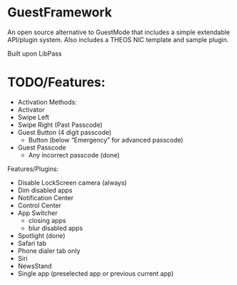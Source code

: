GuestFramework
==============

An open source alternative to GuestMode that includes a simple extendable API/plugin system.
Also includes a THEOS NIC template and sample plugin. 


Built upon LibPass

TODO/Features:
==============

- Activation Methods:
- Activator
- Swipe Left 
- Swipe Right (Past Passcode)
- Guest Button (4 digit passcode)
   - Button (below “Emergency” for advanced passcode)
- Guest Passcode
   - Any incorrect passcode (done)


Features/Plugins:
- Disable LockScreen camera (always)
- Dim disabled apps
- Notification Center
- Control Center
- App Switcher 
  - closing apps
  - blur disabled apps
- Spotlight (done)
- Safari tab
- Phone dialer tab only
- Siri
- NewsStand
- Single app (preselected app or previous current app)
